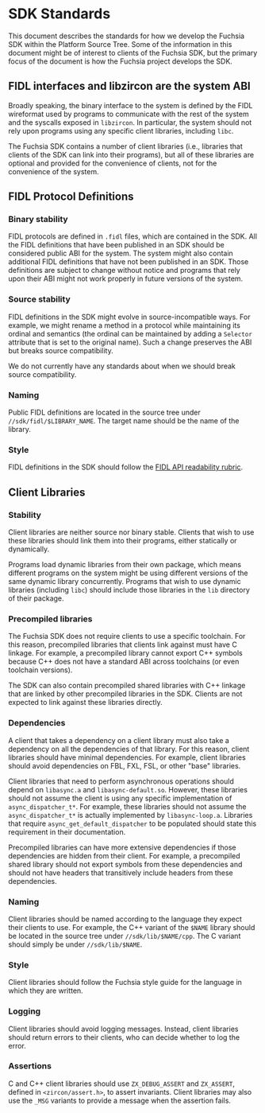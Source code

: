 SDK Standards
=============

This document describes the standards for how we develop the Fuchsia SDK within
the Platform Source Tree. Some of the information in this document might be of
interest to clients of the Fuchsia SDK, but the primary focus of the document is
how the Fuchsia project develops the SDK.

## FIDL interfaces and libzircon are the system ABI

Broadly speaking, the binary interface to the system is defined by the FIDL
wireformat used by programs to communicate with the rest of the system and the
syscalls exposed in `libzircon`. In particular, the system should not rely upon
programs using any specific client libraries, including `libc`.

The Fuchsia SDK contains a number of client libraries (i.e., libraries that
clients of the SDK can link into their programs), but all of these libraries are
optional and provided for the convenience of clients, not for the convenience of
the system.

## FIDL Protocol Definitions

### Binary stability

FIDL protocols are defined in `.fidl` files, which are contained in the SDK.
All the FIDL definitions that have been published in an SDK should be considered
public ABI for the system. The system might also contain additional FIDL
definitions that have not been published in an SDK. Those definitions are
subject to change without notice and programs that rely upon their ABI might not
work properly in future versions of the system.

### Source stability

FIDL definitions in the SDK might evolve in source-incompatible ways. For
example, we might rename a method in a protocol while maintaining its ordinal
and semantics (the ordinal can be maintained by adding a `Selector` attribute
that is set to the original name). Such a change preserves the ABI but breaks
source compatibility.

We do not currently have any standards about when we should break source
compatibility.

### Naming

Public FIDL definitions are located in the source tree under
`//sdk/fidl/$LIBRARY_NAME`.
The target name should be the name of the library.

### Style

FIDL definitions in the SDK should follow the [FIDL API readability rubric].

## Client Libraries

### Stability

Client libraries are neither source nor binary stable. Clients that wish to use
these libraries should link them into their programs, either statically or
dynamically.

Programs load dynamic libraries from their own package, which means different
programs on the system might be using different versions of the same dynamic
library concurrently. Programs that wish to use dynamic libraries (including
`libc`) should include those libraries in the `lib` directory of their package.

### Precompiled libraries

The Fuchsia SDK does not require clients to use a specific toolchain. For this
reason, precompiled libraries that clients link against must have C linkage. For
example, a precompiled library cannot export C++ symbols because C++ does not
have a standard ABI across toolchains (or even toolchain versions).

The SDK can also contain precompiled shared libraries with C++ linkage that are
linked by other precompiled libraries in the SDK. Clients are not expected to
link against these libraries directly.

### Dependencies

A client that takes a dependency on a client library must also take a dependency
on all the dependencies of that library. For this reason, client libraries
should have minimal dependencies. For example, client libraries should avoid
dependencies on FBL, FXL, FSL, or other "base" libraries.

Client libraries that need to perform asynchronous operations should depend on
`libasync.a` and `libasync-default.so`. However, these libraries should not
assume the client is using any specific implementation of `async_dispatcher_t*`.
For example, these libraries should not assume the `async_dispatcher_t*` is
actually implemented by `libasync-loop.a`. Libraries that require
`async_get_default_dispatcher` to be populated should state this requirement in
their documentation.

Precompiled libraries can have more extensive dependencies if those dependencies
are hidden from their client. For example, a precompiled shared library should
not export symbols from these dependencies and should not have headers that
transitively include headers from these dependencies.

### Naming

Client libraries should be named according to the language they expect their
clients to use.
For example, the C++ variant of the `$NAME` library should be located in the
source tree under `//sdk/lib/$NAME/cpp`.
The C variant should simply be under `//sdk/lib/$NAME`.

### Style

Client libraries should follow the Fuchsia style guide for the language in which
they are written.

### Logging

Client libraries should avoid logging messages. Instead, client libraries should
return errors to their clients, who can decide whether to log the error.

### Assertions

C and C++ client libraries should use `ZX_DEBUG_ASSERT` and `ZX_ASSERT`, defined
in `<zircon/assert.h>`, to assert invariants. Client libraries may also use the
`_MSG` variants to provide a message when the assertion fails.


[FIDL API readability rubric]: ../api/fidl.md
